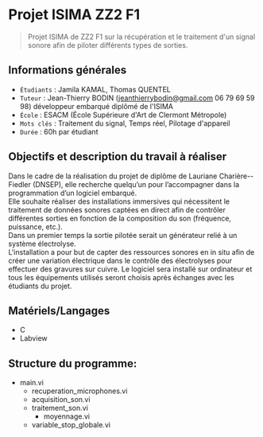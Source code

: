 # Projet ISIMA ZZ2 F1
> Projet ISIMA de ZZ2 F1 sur la récupération et le traitement d'un signal sonore afin de piloter différents types de sorties. 

## Informations générales

- `Étudiants` : Jamila KAMAL, Thomas QUENTEL
- `Tuteur` : Jean-Thierry BODIN (jeanthierrybodin@gmail.com 06 79 69 59 98) développeur embarqué diplômé de l'ISIMA
- `École` : ESACM (École Supérieure d'Art de Clermont Métropole)
- `Mots clés` : Traitement du signal, Temps réel, Pilotage d'appareil
- `Durée` : 60h par étudiant

## Objectifs et description du travail à réaliser  
Dans le cadre de la réalisation du projet de diplôme de Lauriane Charière--Fiedler (DNSEP), elle recherche quelqu’un pour l’accompagner dans la programmation d’un logiciel embarqué.  
Elle souhaite réaliser des installations immersives qui nécessitent le traitement de données sonores captées en direct afin de contrôler différentes sorties en fonction de la composition  du son (fréquence, puissance, etc.).  
Dans un premier temps la sortie pilotée serait un générateur relié à un système électrolyse.  
L'installation a pour but de capter des ressources sonores en in situ afin de créer une variation électrique dans le contrôle des électrolyses pour effectuer des gravures sur cuivre. 
Le logiciel sera installé sur ordinateur et tous les équipements utilisés seront choisis après échanges avec les étudiants du projet. 

## Matériels/Langages
- C
- Labview

## Structure du programme:
- main.vi
  - recuperation_microphones.vi
  - acquisition_son.vi
  - traitement_son.vi
    - moyennage.vi
  - variable_stop_globale.vi
